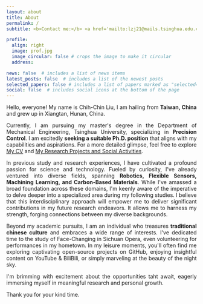 ```yaml
---
layout: about
title: About
permalink: /
subtitle: <b>Contact me:</b> <a href='mailto:lzj21@mails.tsinghua.edu.cn'>lzj21@mails.tsinghua.edu.cn</a>, Tsinghua University.

profile:
  align: right
  image: prof.jpg
  image_circular: false # crops the image to make it circular
  address:

news: false  # includes a list of news items
latest_posts: false  # includes a list of the newest posts
selected_papers: false # includes a list of papers marked as "selected={true}"
social: false  # includes social icons at the bottom of the page
---
```

<p style="text-align:justify">
Hello, everyone! My name is Chih-Chin Liu, I am hailing from <b>Taiwan, China</b> and grew up in Xiangtan, Hunan, China. 
</p>

<p style="text-align:justify">
Currently, I am pursuing my master's degree in the Department of Mechanical Engineering, Tsinghua University, specializing in <strong>Precision Control</strong>. I am excitedly <strong>seeking a suitable Ph.D. position</strong> that aligns with my capabilities and aspirations. For a more detailed glimpse, feel free to explore <a href="CV">My CV</a> and <a href="Projects">My Research Projects and Social Activities</a>.
</p>

<p style="text-align:justify">
In previous study and research experiences, I have cultivated a profound passion for science and technology. Fueled by curiosity, I've already ventured into diverse fields, spanning <strong>Robotics, Flexible Sensors, Machining Learning, and Carbon-Based Materials</strong>. While I've amassed a broad foundation across these domains, I'm keenly aware of the imperative to delve deeper into a specialized area during my following studies. I believe that this interdisciplinary approach will empower me to deliver significant contributions in my future research endeavors. It allows me to harness my strength, forging connections between my diverse backgrounds.
</p>

<p style="text-align:justify">
Beyond my academic pursuits, I am an individual who treasures <strong>traditional chinese culture</strong> and embraces a wide range of interests. I've dedicated time to the study of Face-Changing in Sichuan Opera, even volunteering for performances in my hometown. In my leisure moments, you'll often find me exploring captivating open-source projects on GitHub, enjoying insightful content on YouTube & BiliBili, or simply marveling at the beauty of the night sky.
</p>

<p style="text-align:justify">
I'm brimming with excitement about the opportunities taht await, eagerly immersing myself in meaningful research and personal growth. 
</p>

<p style="text-align:justify">
Thank you for your kind time.
</p>